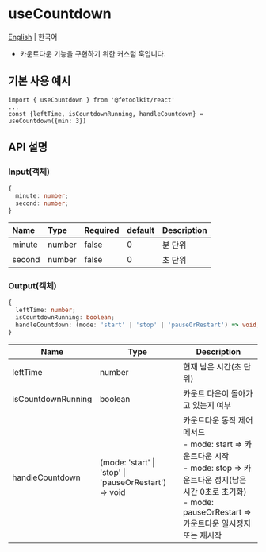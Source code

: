 # useCountdown

[English](./useCountdown.md) | 한국어

- 카운트다운 기능을 구현하기 위한 커스텀 훅입니다.

## 기본 사용 예시

```tsx
import { useCountdown } from '@fetoolkit/react'
...
const {leftTime, isCountdownRunning, handleCountdown} = useCountdown({min: 3})
```

## API 설명

### Input(객체)

```typescript
{
  minute: number;
  second: number;
}
```

| Name   | Type   | Required | default | Description |
| :----- | :----- | :------- | :------ | :---------- |
| minute | number | false    | 0       | 분 단위     |
| second | number | false    | 0       | 초 단위     |

### Output(객체)

```typescript
{
  leftTime: number;
  isCountdownRunning: boolean;
  handleCountdown: (mode: 'start' | 'stop' | 'pauseOrRestart') => void;
}
```

| Name               | Type                                                  | Description                                                                                                                                                                             |
| ------------------ | ----------------------------------------------------- | --------------------------------------------------------------------------------------------------------------------------------------------------------------------------------------- |
| leftTime           | number                                                | 현재 남은 시간(초 단위)                                                                                                                                                                 |
| isCountdownRunning | boolean                                               | 카운트 다운이 돌아가고 있는지 여부                                                                                                                                                      |
| handleCountdown    | (mode: 'start' \| 'stop' \| 'pauseOrRestart') => void | 카운트다운 동작 제어 메서드 <br>- mode: start => 카운트다운 시작<br>- mode: stop => 카운트다운 정지(남은시간 0초로 초기화)<br>- mode: pauseOrRestart => 카운트다운 일시정지 또는 재시작 |
